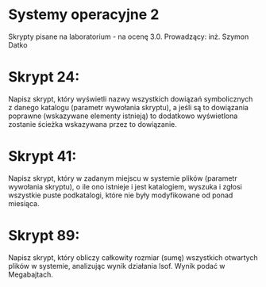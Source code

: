 # Systemy operacyjne 2
Skrypty pisane na laboratorium - na ocenę 3.0. Prowadzący: inż. Szymon Datko

# Skrypt 24:
Napisz skrypt, który wyświetli nazwy wszystkich dowiązań symbolicznych z danego katalogu (parametr wywołania skryptu), a jeśli są to dowiązania poprawne (wskazywane elementy istnieją) to dodatkowo wyświetlona zostanie ścieżka wskazywana przez to dowiązanie.

# Skrypt 41:
Napisz skrypt, który w zadanym miejscu w systemie plików (parametr wywołania skryptu), o ile ono istnieje i jest katalogiem, wyszuka i zgłosi wszystkie puste podkatalogi, które nie były modyfikowane od ponad miesiąca.

# Skrypt 89:
Napisz skrypt, który obliczy całkowity rozmiar (sumę) wszystkich otwartych plików w systemie, analizując wynik działania lsof. Wynik podać w Megabajtach.
